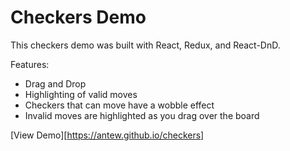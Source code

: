 # Checkers Demo

This checkers demo was built with React, Redux, and React-DnD.

Features:
- Drag and Drop
- Highlighting of valid moves
- Checkers that can move have a wobble effect
- Invalid moves are highlighted as you drag over the board

[View Demo][https://antew.github.io/checkers]